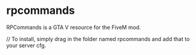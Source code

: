 # rpcommands
RPCommands is a GTA V resource for the FiveM mod.

// To install, simply drag in the folder named rpcommands and add that to your server cfg.
